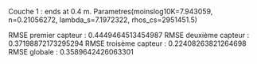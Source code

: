 Couche 1 : ends at 0.4 m. Parametres(moinslog10K=7.943059, n=0.21056272, lambda_s=7.1972322, rhos_cs=2951451.5)

RMSE premier capteur : 0.4449464513454987
RMSE deuxième capteur : 0.37198872173295294
RMSE troisème capteur : 0.22408263821264698
RMSE globale : 0.3589642426063301
